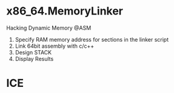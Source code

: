 # x86_64.MemoryLinker

Hacking Dynamic Memory @ASM

1. Specify RAM memory address for sections in the linker script 
2. Link 64bit assembly with c/c++
3. Design STACK
4. Display Results

# ICE

